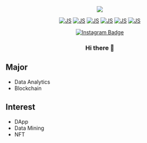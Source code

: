 <div align=center>
<a href="https://hits.seeyoufarm.com"><img src="https://hits.seeyoufarm.com/api/count/incr/badge.svg?url=https%3A%2F%2Fgithub.com%2Fonehowon&count_bg=%2379C83D&title_bg=%23555555&icon=&icon_color=%23E7E7E7&title=hits&edge_flat=false"/></a>


 <div align=center>
 
[![JS](https://img.shields.io/badge/Java-F7DF1E?style=flat-square&logo=Java&logoColor=black)](https://github.com/onehowon/Java)
[![JS](https://img.shields.io/badge/RStudio-F7DF1E?style=flat-square&logo=R&logoColor=blue)](https://github.com/onehowon/Data-Analytics)
[![JS](https://img.shields.io/badge/Python-F7DF1E?style=flat-square&logo=Python&logoColor=red)](https://github.com/onehowon/Python)
[![JS](https://img.shields.io/badge/C-F7DF1E?style=flat-square&logo=C&logoColor=green)](https://github.com/onehowon/C-studying-.git)
[![JS](https://img.shields.io/badge/SQL-F7DF1E?style=flat-square&logo=MySQL&logoColor=black)](https://github.com/onehowon/SQL)
[![JS](https://img.shields.io/badge/Spring-F7DF1E?style=flat-square&logo=Spring&logoColor=black)](https://github.com/onehowon/Springboot)

[![Instagram Badge](https://img.shields.io/badge/instagram-FC60A8?style=flat-square&logo=instagram&logoColor=white&link=https://www.instagram.com/one_ho_won/?hl=ko)](https://www.instagram.com/one_ho_won/?hl=ko)
 
 
### Hi there 👋
 
<div align=left>

## Major 
* Data Analytics
* Blockchain

## Interest
* DApp
* Data Mining
* NFT


